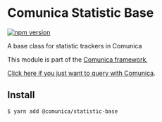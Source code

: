 # Comunica Statistic Base

[![npm version](https://badge.fury.io/js/%40comunica%2Fstatistic-base.svg)](https://www.npmjs.com/package/@comunica/statistic-base)

A base class for statistic trackers in Comunica

This module is part of the [Comunica framework](https://github.com/comunica/comunica),

[Click here if you just want to query with Comunica](https://comunica.dev/docs/query/).

## Install

```bash
$ yarn add @comunica/statistic-base
```
